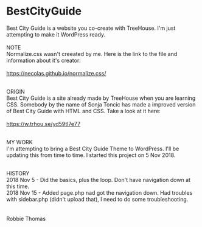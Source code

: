 # BestCityGuide
Best City Guide is a website you co-create with TreeHouse. I'm just attempting to make it WordPress ready.
<BR><BR>
NOTE<BR>
Normalize.css wasn't creeated by me. Here is the link to the file and information about it's creator:
<BR><BR>
https://necolas.github.io/normalize.css/
<BR><BR>

ORIGIN<BR>
Best City Guide is a site already made by TreeHouse when you are learning CSS. Somebody by the name of Sonja Toncic has made a improved version of Best City Guide with HTML and CSS. Take a look at it here:
<BR><BR>
https://w.trhou.se/yd59tl7e77
<BR><BR>

MY WORK<BR>
I'm attempting to bring a Best City Guide Theme to WordPress. I'll be updating this from time to time. I started this project on 5 Nov 2018.
<BR><BR>

HISTORY<BR>
2018 Nov 5 - Did the basics, plus the loop. Don't have navigation down at this time.<BR>
2018 Nov 15 - Added page.php nad got the navigation down. Had troubles with sidebar.php (didn't upload that), I need to do some troubleshooting.<BR>
<BR><BR>
Robbie Thomas
